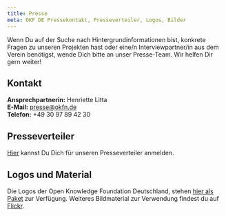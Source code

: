 ```yaml
---
title: Presse
meta: OKF DE Pressekontakt, Presseverteiler, Logos, Bilder
---
```


Wenn Du auf der Suche nach Hintergrundinformationen bist, konkrete Fragen zu unseren Projekten hast oder eine/n Interviewpartner/in aus dem Verein benötigst, wende Dich bitte an unser Presse-Team. Wir helfen Dir gern weiter!

## Kontakt

**Ansprechpartnerin:**
Henriette Litta<br>
**E-Mail:** presse@okfn.de<br>
**Telefon:**
+49 30 97 89 42 30

## Presseverteiler

[Hier](https://okfn.us5.list-manage.com/subscribe?u=929f1e07936386d34833e20d1&id=4df990209d) kannst Du Dich für unseren Presseverteiler anmelden.


## Logos und Material

Die Logos der Open Knowledge Foundation Deutschland, stehen [hier als Paket](/files/logos/Logos_okfde.zip) zur Verfügung. Weiteres Bildmaterial zur Verwendung findest du auf [Flickr](https://www.flickr.com/photos/okfde/sets/).
